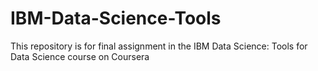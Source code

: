 # IBM-Data-Science-Tools
This repository is for final assignment in the IBM Data Science: Tools for Data Science course on Coursera
